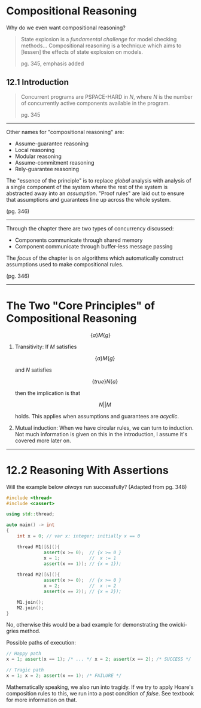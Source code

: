 # Compositional Reasoning 

Why do we even want compositional reasoning?

> State explosion is a _fundamental challenge_ for model checking methods... 
> Compositional reasoning is a technique which aims to \[lessen\] the effects of 
> state explosion on models.
> 
> pg. 345, emphasis added

## 12.1 Introduction

> Concurrent programs are PSPACE-HARD in _N_, where _N_ is the number of concurrently 
> active components available in the program.
>
> pg. 345 

---

Other names for "compositional reasoning" are: 

- Assume-guarantee reasoning 
- Local reasoning 
- Modular reasoning 
- Assume-commitment reasoning 
- Rely-guarantee reasoning 

The "essence of the principle" is to replace _global_ analysis with analysis of a single 
component of the system where the rest of the system is abstracted away into an 
_assumption_. "Proof rules" are laid out to ensure that assumptions and guarantees line 
up across the whole system.

(pg. 346) 

---

Through the chapter there are two types of concurrency discussed:

- Components communicate through shared memory 
- Component communicate through buffer-less message passing 

The _focus_ of the chapter is on algorithms which automatically construct assumptions 
used to make compositional rules.

(pg. 346)

---

# The Two "Core Principles" of Compositional Reasoning

$$
\{a\} M \{g\} 
$$

1. Transitivity: If $M$ satisfies 

   $$
   \{a\} M \{g\} 
   $$

   and $N$ satisfies 
   
   $$
   \{true\} N \{a\} 
   $$

   then the implication is that

   $$
   N || M 
   $$ 

   holds. This applies when assumptions and guarantees are _acyclic_.

2. Mutual induction: When we have circular rules, we can turn to induction. Not much 
   information is given on this in the introduction, I assume it's covered more later 
   on.

---

# 12.2 Reasoning With Assertions 

Will the example below _always_ run successfully? (Adapted from pg. 348)

```cpp
#include <thread>
#include <cassert>

using std::thread;

auto main() -> int 
{
    int x = 0; // var x: integer; initially x == 0

    thread M1([&](){
              assert(x >= 0);  // {x >= 0 }
              x = 1;           //  x := 1 
              assert(x == 1)); // {x = 1});
    
    thread M2([&](){
              assert(x >= 0);  // {x >= 0 }
              x = 2;           //  x := 2
              assert(x == 2)); // {x = 2});

    M1.join();
    M2.join();
}
```

No, otherwise this would be a bad example for demonstrating the owicki-gries method.

Possible paths of execution:

```cpp
// Happy path
x = 1; assert(x == 1); /* ... */ x = 2; assert(x == 2); /* SUCCESS */

// Tragic path
x = 1; x = 2; assert(x == 1); /* FAILURE */
```

Mathematically speaking, we also run into tragidy. If we try to apply Hoare's composition 
rules to this, we run into a post condition of $false$. See textbook for more information
on that.
